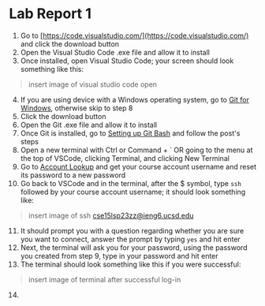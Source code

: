# Lab Report 1

1. Go to [https://code.visualstudio.com/](https://code.visualstudio.com/) and click the download button
2. Open the Visual Studio Code .exe file and allow it to install
3. Once installed, open Visual Studio Code; your screen should look something like this:
> insert image of visual studio code open
4. If you are using device with a Windows operating system, go to [Git for Windows](https://gitforwindows.org), otherwise skip to step 8
5. Click the download button
6. Open the Git .exe file and allow it to install
7. Once Git is installed, go to [Setting up Git Bash](https://stackoverflow.com/questions/42606837/how-do-i-use-bash-on-windows-from-the-visual-studio-code-integrated-terminal/50527994#50527994) and follow the post's steps
8. Open a new terminal with Ctrl or Command + \` OR going to the menu at the top of VSCode, clicking Terminal, and clicking New Terminal
9. Go to [Account Lookup](https://sdacs.ucsd.edu/~icc/index.php) and get your course account username and reset its password to a new password
10. Go back to VSCode and in the terminal, after the $ symbol, type `ssh` followed by your course account username; it should look something like: 
> insert image of ssh cse15lsp23zz@ieng6.ucsd.edu
11. It should prompt you with a question regarding whether you are sure you want to connect, answer the prompt by typing `yes` and hit enter
12. Next, the terminal will ask you for your password, using the password you created from step 9, type in your password and hit enter
13. The terminal should look something like this if you were successful:
> insert image of terminal after successful log-in
14. 
